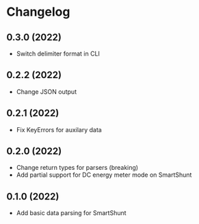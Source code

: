 Changelog
=========

0.3.0 (2022)
------------------
- Switch delimiter format in CLI


0.2.2 (2022)
------------------
- Change JSON output


0.2.1 (2022)
------------------
- Fix KeyErrors for auxilary data


0.2.0 (2022)
------------------
- Change return types for parsers (breaking)
- Add partial support for DC energy meter mode on SmartShunt


0.1.0 (2022)
------------------
- Add basic data parsing for SmartShunt
